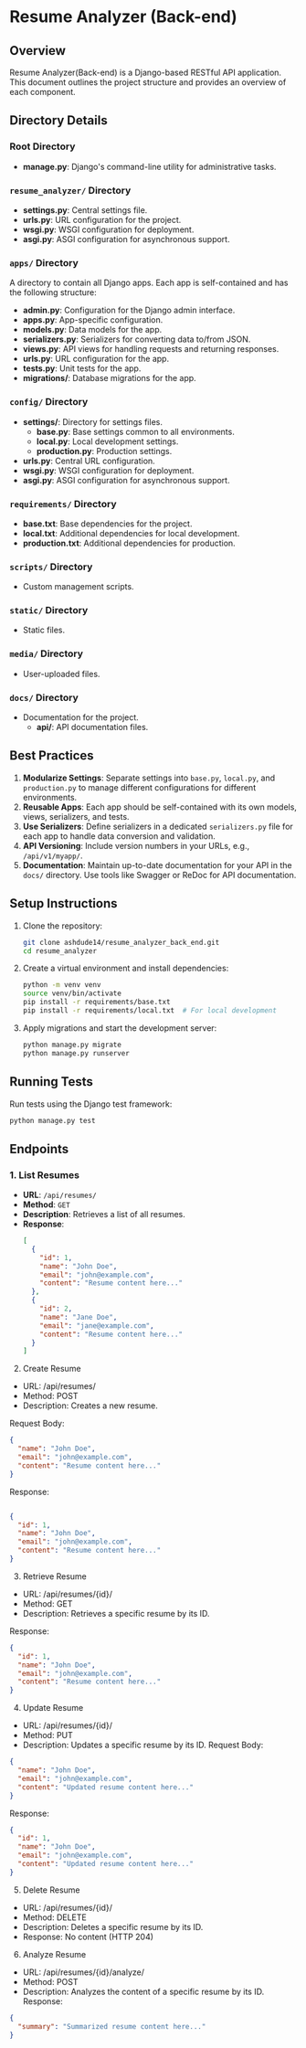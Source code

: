 # Resume Analyzer (Back-end)

## Overview

Resume Analyzer(Back-end) is a Django-based RESTful API application. This document outlines the project structure and provides an overview of each component.


## Directory Details

### Root Directory
- **manage.py**: Django's command-line utility for administrative tasks.

### `resume_analyzer/` Directory
- **settings.py**: Central settings file.
- **urls.py**: URL configuration for the project.
- **wsgi.py**: WSGI configuration for deployment.
- **asgi.py**: ASGI configuration for asynchronous support.

### `apps/` Directory
A directory to contain all Django apps. Each app is self-contained and has the following structure:
- **admin.py**: Configuration for the Django admin interface.
- **apps.py**: App-specific configuration.
- **models.py**: Data models for the app.
- **serializers.py**: Serializers for converting data to/from JSON.
- **views.py**: API views for handling requests and returning responses.
- **urls.py**: URL configuration for the app.
- **tests.py**: Unit tests for the app.
- **migrations/**: Database migrations for the app.

### `config/` Directory
- **settings/**: Directory for settings files.
  - **base.py**: Base settings common to all environments.
  - **local.py**: Local development settings.
  - **production.py**: Production settings.
- **urls.py**: Central URL configuration.
- **wsgi.py**: WSGI configuration for deployment.
- **asgi.py**: ASGI configuration for asynchronous support.

### `requirements/` Directory
- **base.txt**: Base dependencies for the project.
- **local.txt**: Additional dependencies for local development.
- **production.txt**: Additional dependencies for production.

### `scripts/` Directory
- Custom management scripts.

### `static/` Directory
- Static files.

### `media/` Directory
- User-uploaded files.

### `docs/` Directory
- Documentation for the project.
  - **api/**: API documentation files.

## Best Practices

1. **Modularize Settings**: Separate settings into `base.py`, `local.py`, and `production.py` to manage different configurations for different environments.
2. **Reusable Apps**: Each app should be self-contained with its own models, views, serializers, and tests.
3. **Use Serializers**: Define serializers in a dedicated `serializers.py` file for each app to handle data conversion and validation.
4. **API Versioning**: Include version numbers in your URLs, e.g., `/api/v1/myapp/`.
5. **Documentation**: Maintain up-to-date documentation for your API in the `docs/` directory. Use tools like Swagger or ReDoc for API documentation.

## Setup Instructions

1. Clone the repository:
    ```sh
    git clone ashdude14/resume_analyzer_back_end.git
    cd resume_analyzer
    ```

2. Create a virtual environment and install dependencies:
    ```sh
    python -m venv venv
    source venv/bin/activate
    pip install -r requirements/base.txt
    pip install -r requirements/local.txt  # For local development
    ```

3. Apply migrations and start the development server:
    ```sh
    python manage.py migrate
    python manage.py runserver
    ```

## Running Tests

Run tests using the Django test framework:
```sh
python manage.py test
```
## Endpoints


### 1. List Resumes

- **URL**: `/api/resumes/`
- **Method**: `GET`
- **Description**: Retrieves a list of all resumes.
- **Response**:
  ```json
  [
    {
      "id": 1,
      "name": "John Doe",
      "email": "john@example.com",
      "content": "Resume content here..."
    },
    {
      "id": 2,
      "name": "Jane Doe",
      "email": "jane@example.com",
      "content": "Resume content here..."
    }
  ]
2. Create Resume
- URL: /api/resumes/
- Method: POST
- Description: Creates a new resume.

Request Body:
```json
{
  "name": "John Doe",
  "email": "john@example.com",
  "content": "Resume content here..."
}
```
Response:
```json

{
  "id": 1,
  "name": "John Doe",
  "email": "john@example.com",
  "content": "Resume content here..."
}
```
3. Retrieve Resume
- URL: /api/resumes/{id}/
- Method: GET
- Description: Retrieves a specific resume by its ID.

Response:
```json
{
  "id": 1,
  "name": "John Doe",
  "email": "john@example.com",
  "content": "Resume content here..."
}
```
4. Update Resume
- URL: /api/resumes/{id}/
- Method: PUT
- Description: Updates a specific resume by its ID.
Request Body:
```json
{
  "name": "John Doe",
  "email": "john@example.com",
  "content": "Updated resume content here..."
}
```
Response:
```json
{
  "id": 1,
  "name": "John Doe",
  "email": "john@example.com",
  "content": "Updated resume content here..."
}
```
5. Delete Resume
- URL: /api/resumes/{id}/
- Method: DELETE
- Description: Deletes a specific resume by its ID.
- Response: No content (HTTP 204)
6. Analyze Resume
- URL: /api/resumes/{id}/analyze/
- Method: POST
- Description: Analyzes the content of a specific resume by its ID.
Response:
```json
{
  "summary": "Summarized resume content here..."
}
```